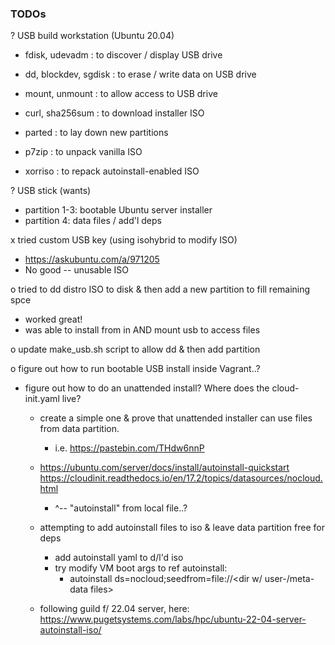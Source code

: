 ### TODOs
? USB build workstation (Ubuntu 20.04)
  - fdisk, udevadm : to discover / display USB drive
  - dd, blockdev, sgdisk : to erase / write data on USB drive
  - mount, unmount : to allow access to USB drive
  - curl, sha256sum : to download installer ISO
  - parted : to lay down new partitions

  - p7zip : to unpack vanilla ISO
  - xorriso : to repack autoinstall-enabled ISO

? USB stick (wants)
  - partition 1-3: bootable Ubuntu server installer
  - partition 4: data files / add'l deps
  
x tried custom USB key (using isohybrid to modify ISO)
  - https://askubuntu.com/a/971205
  - No good -- unusable ISO

o tried to dd distro ISO to disk & then add a new partition to fill remaining spce
  - worked great!
  - was able to install from in AND mount usb to access files

o update make_usb.sh script to allow dd & then add partition

o figure out how to run bootable USB install inside Vagrant..?

- figure out how to do an unattended install?  Where does the cloud-init.yaml live?
    - create a simple one & prove that unattended installer can use files from data partition.
      - i.e. https://pastebin.com/THdw6nnP
  - https://ubuntu.com/server/docs/install/autoinstall-quickstart
    https://cloudinit.readthedocs.io/en/17.2/topics/datasources/nocloud.html
    - ^-- "autoinstall" from local file..?

  - attempting to add autoinstall files to iso & leave data partition free for deps
    - add autoinstall yaml to d/l'd iso
    - try modify VM boot args to ref autoinstall:
      - autoinstall ds=nocloud;seedfrom=file://<dir w/ user-/meta-data files>

  - following guild f/ 22.04 server, here:
    https://www.pugetsystems.com/labs/hpc/ubuntu-22-04-server-autoinstall-iso/
    